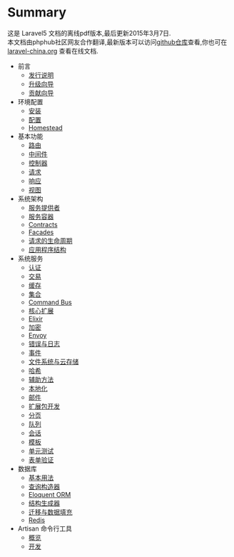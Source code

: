 # Summary

这是 Laravel5 文档的离线pdf版本,最后更新2015年3月7日.  
本文档由phphub社区网友合作翻译,最新版本可以访问[github仓库](https://github.com/laravel*china/docs)查看,你也可在 [laravel-china.org](http://laravel*china.org) 查看在线文档.

* 前言
    * [发行说明](bookfiles/releases.md)
    * [升级向导](bookfiles/upgrade.md)
    * [贡献向导](bookfiles/contributions.md)
* 环境配置
    * [安装](bookfiles/installation.md)
    * [配置](bookfiles/configuration.md)
    * [Homestead](bookfiles/homestead.md)
* 基本功能
    * [路由](bookfiles/routing.md)
    * [中间件](bookfiles/middleware.md)
    * [控制器](bookfiles/controllers.md)
    * [请求](bookfiles/requests.md)
    * [响应](bookfiles/responses.md)
    * [视图](bookfiles/views.md)
* 系统架构
    * [服务提供者](bookfiles/providers.md)
    * [服务容器](bookfiles/container.md)
    * [Contracts](bookfiles/contracts.md)
    * [Facades](bookfiles/facades.md)
    * [请求的生命周期](bookfiles/lifecycle.md)
    * [应用程序结构](bookfiles/structure.md)
* 系统服务
    * [认证](bookfiles/authentication.md)
    * [交易](bookfiles/billing.md)
    * [缓存](bookfiles/cache.md)
    * [集合](bookfiles/collections.md)
    * [Command Bus](bookfiles/bus.md)
    * [核心扩展](bookfiles/extending.md)
    * [Elixir](bookfiles/elixir.md)
    * [加密](bookfiles/encryption.md)
    * [Envoy](bookfiles/envoy.md)
    * [错误与日志](bookfiles/errors.md)
    * [事件](bookfiles/events.md)
    * [文件系统与云存储](bookfiles/filesystem.md)
    * [哈希](bookfiles/hashing.md)
    * [辅助方法](bookfiles/helpers.md)
    * [本地化](bookfiles/localization.md)
    * [邮件](bookfiles/mail.md)
    * [扩展包开发](bookfiles/packages.md)
    * [分页](bookfiles/pagination.md)
    * [队列](bookfiles/queues.md)
    * [会话](bookfiles/session.md)
    * [模板](bookfiles/templates.md)
    * [单元测试](bookfiles/testing.md)
    * [表单验证](bookfiles/validation.md)
* 数据库
    * [基本用法](bookfiles/database.md)
    * [查询构造器](bookfiles/queries.md)
    * [Eloquent ORM](bookfiles/eloquent.md)
    * [结构生成器](bookfiles/schema.md)
    * [迁移与数据填充](bookfiles/migrations.md)
    * [Redis](bookfiles/redis.md)
* Artisan 命令行工具
    * [概览](bookfiles/artisan.md)
    * [开发](bookfiles/commands.md)
